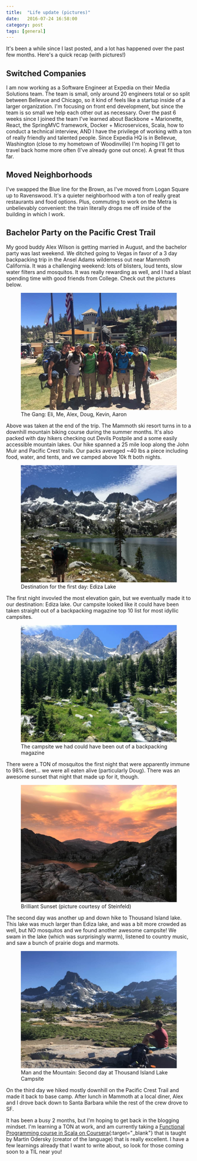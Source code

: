 ```yaml
---
title:  "Life update (pictures)"
date:   2016-07-24 16:58:00
category: post
tags: [general]
---
```


It's been a while since I last posted, and a lot has happened over the past few months. Here's a quick recap (with pictures!)

## Switched Companies

I am now working as a Software Engineer at Expedia on their Media Solutions team. The team is small, only around 20 engineers total or so split between Bellevue and Chicago, so it kind of feels like a startup inside of a larger organization. I'm focusing on front end development, but since the team is so small we help each other out as necessary. Over the past 6 weeks since I joined the team I've learned about Backbone + Marionette, React, the SpringMVC framework, Docker + Microservices, Scala, how to conduct a technical interview, AND I have the privilege of working with a ton of really friendly and talented people. Since Expedia HQ is in Bellevue, Washington (close to my hometown of Woodinville) I'm hoping I'll get to travel back home more often (I've already gone out once). A great fit thus far.

## Moved Neighborhoods

I've swapped the Blue line for the Brown, as I've moved from Logan Square up to Ravenswood. It's a quieter neighborhood with a ton of really great restaurants and food options. Plus, commuting to work on the Metra is unbelievably convenient: the train literally drops me off inside of the building in which I work.

## Bachelor Party on the Pacific Crest Trail

My good buddy Alex Wilson is getting married in August, and the bachelor party was last weekend. We ditched going to Vegas in favor of a 3 day backpacking trip in the Ansel Adams wilderness out near Mammoth California. It was a challenging weekend: lots of blisters, loud tents, slow water filters and mosquitos. It was really rewarding as well, and I had a blast spending time with good friends from College. Check out the pictures below.

<figure>
	<img src="/assets/images/backpacking/TheGang.jpg">
	<figcaption>The Gang: Eli, Me, Alex, Doug, Kevin, Aaron</figcaption>
</figure>

Above was taken at the end of the trip. The Mammoth ski resort turns in to a downhill mountain biking course during the summer months. It's also packed with day hikers checking out Devils Postpile and a some easily accessible mountain lakes. Our hike spanned a 25 mile loop along the John Muir and Pacific Crest trails. Our packs averaged ~40 lbs a piece including food, water, and tents, and we camped above 10k ft both nights.

<figure>
	<img src="/assets/images/backpacking/EdizaLake.jpg">
	<figcaption>Destination for the first day: Ediza Lake</figcaption>
</figure>

The first night invovled the most elevation gain, but we eventually made it to our destination: Ediza lake. Our campsite looked like it could have been taken straight out of a backpacking magazine top 10 list for most idyllic campsites.

<figure>
	<img src="/assets/images/backpacking/MountainsWithRiver.jpg">
	<figcaption>The campsite we had could have been out of a backpacking magazine</figcaption>
</figure>

There were a TON of mosquitos the first night that were apparently immune to 98% deet... we were all eaten alive (particularly Doug). There was an awesome sunset that night that made up for it, though.

<figure>
	<img src="/assets/images/backpacking/Sunset.jpg">
	<figcaption>Brilliant Sunset (picture courtesy of Steinfeld)</figcaption>
</figure>

The second day was another up and down hike to Thousand Island lake. This lake was much larger than Ediza lake, and was a bit more crowded as well, but NO mosquitos and we found another awesome campsite! We swam in the lake (which was surprisingly warm), listened to country music, and saw a bunch of prairie dogs and marmots.

<figure>
	<img src="/assets/images/backpacking/ManAndMountain.jpg">
	<figcaption>Man and the Mountain: Second day at Thousand Island Lake Campsite</figcaption>
</figure>

 On the third day we hiked mostly downhill on the Pacific Crest Trail and made it back to base camp. After lunch in Mammoth at a local diner, Alex and I drove back down to Santa Barbara while the rest of the crew drove to SF.

 It has been a busy 2 months, but I'm hoping to get back in the blogging mindset. I'm learning a TON at work, and am currently taking a [Functional Programming course in Scala on Coursera][scala]{:target="_blank"} that is taught by Martin Odersky (creator of the language) that is really excellent. I have a few learnings already that I want to write about, so look for those coming soon to a TIL near you!

[scala]: https://www.coursera.org/learn/progfun1/home/welcome
